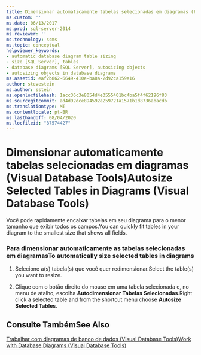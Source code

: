 ```yaml
---
title: Dimensionar automaticamente tabelas selecionadas em diagramas (Ferramentas de Banco de Dados Visual) | Microsoft Docs
ms.custom: ''
ms.date: 06/13/2017
ms.prod: sql-server-2014
ms.reviewer: ''
ms.technology: ssms
ms.topic: conceptual
helpviewer_keywords:
- automatic database diagram table sizing
- size [SQL Server], tables
- database diagrams [SQL Server], autosizing objects
- autosizing objects in database diagrams
ms.assetid: eaf2b862-6649-410e-ba8a-2d92ca159a16
author: stevestein
ms.author: sstein
ms.openlocfilehash: 1acc36c3e8054d4e3555401bc4ba5f4f62196f83
ms.sourcegitcommit: ad4d92dce894592a259721a1571b1d8736abacdb
ms.translationtype: MT
ms.contentlocale: pt-BR
ms.lasthandoff: 08/04/2020
ms.locfileid: "87574427"
---
```

# <a name="autosize-selected-tables-in-diagrams-visual-database-tools"></a><span data-ttu-id="b19bc-102">Dimensionar automaticamente tabelas selecionadas em diagramas (Visual Database Tools)</span><span class="sxs-lookup"><span data-stu-id="b19bc-102">Autosize Selected Tables in Diagrams (Visual Database Tools)</span></span>
  <span data-ttu-id="b19bc-103">Você pode rapidamente encaixar tabelas em seu diagrama para o menor tamanho que exibir todos os campos.</span><span class="sxs-lookup"><span data-stu-id="b19bc-103">You can quickly fit tables in your diagram to the smallest size that shows all fields.</span></span>  
  
### <a name="to-automatically-size-selected-tables-in-diagrams"></a><span data-ttu-id="b19bc-104">Para dimensionar automaticamente as tabelas selecionadas em diagramas</span><span class="sxs-lookup"><span data-stu-id="b19bc-104">To automatically size selected tables in diagrams</span></span>  
  
1.  <span data-ttu-id="b19bc-105">Selecione a(s) tabela(s) que você quer redimensionar.</span><span class="sxs-lookup"><span data-stu-id="b19bc-105">Select the table(s) you want to resize.</span></span>  
  
2.  <span data-ttu-id="b19bc-106">Clique com o botão direito do mouse em uma tabela selecionada e, no menu de atalho, escolha **Autodimensionar Tabelas Selecionadas**.</span><span class="sxs-lookup"><span data-stu-id="b19bc-106">Right click a selected table and from the shortcut menu choose **Autosize Selected Tables**.</span></span>  
  
## <a name="see-also"></a><span data-ttu-id="b19bc-107">Consulte Também</span><span class="sxs-lookup"><span data-stu-id="b19bc-107">See Also</span></span>  
 [<span data-ttu-id="b19bc-108">Trabalhar com diagramas de banco de dados &#40;Visual Database Tools&#41;</span><span class="sxs-lookup"><span data-stu-id="b19bc-108">Work with Database Diagrams &#40;Visual Database Tools&#41;</span></span>](visual-database-tools.md)  
  
  

